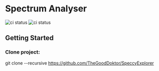 # Spectrum Analyser

![ci status](https://github.com/TheGoodDoktor/SpeccyExplorer/actions/workflows/ci.yml/badge.svg)
![ci status](https://github.com/TheGoodDoktor/SpeccyExplorer/actions/workflows/ci_c64.yml/badge.svg)

## Getting Started
### Clone project:
git clone --recursive https://github.com/TheGoodDoktor/SpeccyExplorer 
